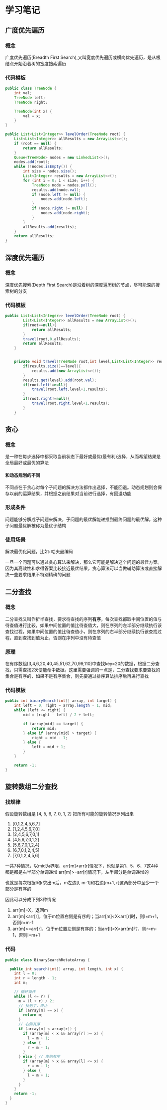 # 学习笔记

## 广度优先遍历

### 概念

广度优先遍历(Breadth First Search),又叫宽度优先遍历或横向优先遍历，是从根结点开始沿着树的宽度搜索遍历

### 代码模板

```Java
public class TreeNode {
    int val;
    TreeNode left;
    TreeNode right;

    TreeNode(int x) {
        val = x;
    }
}

public List<List<Integer>> levelOrder(TreeNode root) {
    List<List<Integer>> allResults = new ArrayList<>();
    if (root == null) {
        return allResults;
    }
    Queue<TreeNode> nodes = new LinkedList<>();
    nodes.add(root);
    while (!nodes.isEmpty()) {
        int size = nodes.size();
        List<Integer> results = new ArrayList<>();
        for (int i = 0; i < size; i++) {
            TreeNode node = nodes.poll();
            results.add(node.val);
            if (node.left != null) {
                nodes.add(node.left);
            }
            if (node.right != null) {
                nodes.add(node.right);
            }
        }
        allResults.add(results);
    }
    return allResults;
}
```

## 深度优先遍历

### 概念

深度优先搜索(Depth First Search)是沿着树的深度遍历树的节点，尽可能深的搜索树的分支

### 代码模板

```Java
public List<List<Integer>> levelOrder(TreeNode root) {
        List<List<Integer>> allResults = new ArrayList<>();
        if(root==null){
            return allResults;
        }
        travel(root,0,allResults);
        return allResults;
    }


    private void travel(TreeNode root,int level,List<List<Integer>> results){
        if(results.size()==level){
            results.add(new ArrayList<>());
        }
        results.get(level).add(root.val);
        if(root.left!=null){
            travel(root.left,level+1,results);
        }
        if(root.right!=null){
            travel(root.right,level+1,results);
        }
    }
```

## 贪心

### 概念

是一种在每步选择中都采取当前状态下最好或最优(最有利)选择，从而希望结果是全局最好或最优的算法

#### 和动态规划的不同

不同点在于贪心对每个子问题的解决方法都作出选择，不能回退。动态规划则会保存以前的运算结果，并根据之前结果对当前进行选择，有回退功能

### 形成条件

问题能够分解成子问题来解决，子问题的最优解能递推到最终问题的最优解。这种子问题最优解被称为最优子结构

### 使用场景

解决最优化问题，比如: 哈夫曼编码

一旦一个问题可以通过贪心算法来解决，那么它可能是解决这个问题的最佳方案。因为其高效性和求得答案比较接近最优结果，贪心算法可以当做辅助算法或直接解决一些要求结果不特别精确的问题

## 二分查找

### 概念

二分查找又叫作折半查找，要求待查找的序列**有序**，每次查找都取中间位置的值与待查值进行比较，如果中间位置的值比待查值大，则在序列的左半部分继续执行该查找过程，如果中间位置的值比待查值小，则在序列的右半部分继续执行该查找过程，直到查找到值为止，否则在序列中没有待查值

### 原理

在有序数组[3,4,6,20,40,45,51,62,70,99,110]中查找key=20的数据，根据二分查找，只需查找2次便能命中数据。这里需要强调的一点是，二分查找要求要查找的集合是有序的，如果不是有序集合，则先要通过排序算法排序后再进行查找

### 代码模板

```Java
public int binarySearch(int[] array, int target) {
    int left = 0, right = array.length - 1, mid;
    while (left <= right) {
        mid = (right - left) / 2 + left;

        if (array[mid] == target) {
            return mid;
        } else if (array[mid] > target) {
            right = mid - 1;
        } else {
            left = mid + 1;
        }
    }

    return -1;
}
```

## 旋转数组二分查找

### 找规律

假设旋转数组是 [4, 5, 6, 7, 0, 1, 2] 把所有可能的旋转情况罗列出来

1. [0,1,2,4,5,6,7]
2. [1,2,4,5,6,7,0]
3. [2,4,5,6,7,0,1]
4. [4,5,6,7,0,1,2]
5. [5,6,7,0,1,2,4]
6. [6,7,0,1,2,4,5]
7. [7,0,1,2,4,5,6]

一共7种情况，以mid为界限，arr[m]<arr[r]情况下，也就是第1，5，6，7这4种都是都是右半部分单调递增 arr[m]>=arr[r]情况下，左半部分是单调递增的

也就是每次根据l和r求出m后，m左边[l, m-1]和右边[m+1, r]这两部分中至少一个部分是有序的

因此可以分成下列3种情况

1. arr[m]=X，返回m
2. arr[m]<arr[r]，位于m位置右侧是有序的；当arr[m]<X<arr[r]时，则l=m+1，否则r=m-1
3. arr[m]>=arr[r]，位于m位置左侧是有序的；当arr[l]<X<arr[m]时，则r=m-1，否则l=m+1

### 代码

```Java
public class BinarySearchRotateArray {

  public int search(int[] array, int length, int x) {
    int l = 0;
    int r = length - 1;
    int m;

    // 循环条件
    while (l <= r) {
      m = (l + r) / 2;
      // 找到了，终止
      if (array[m] == x) {
        return m;
      }
      // 右侧有序
      if (array[m] < array[r]) {
        if (array[m] < x && array[r] >= x) {
          l = m + 1;
        } else {
          r = m - 1;
        }
      } else { // 左侧有序
        if (array[m] > x && array[l] <= x) {
          r = m - 1;
        } else {
          l = m + 1;
        }
      }
    }
    return -1;
  }
}
```